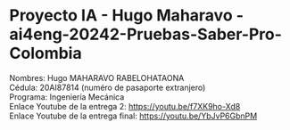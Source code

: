 # Proyecto IA - Hugo Maharavo - ai4eng-20242-Pruebas-Saber-Pro-Colombia

Nombres: Hugo MAHARAVO RABELOHATAONA <br>
Cédula: 20AI87814 (numéro de pasaporte extranjero) <br>
Programa: Ingeniería Mecánica <br>
Enlace Youtube de la entrega 2: https://youtu.be/f7XK9ho-Xd8 <br>
Enlace Youtube de la entrega final: https://youtu.be/YbJvP6GbnPM <br>
